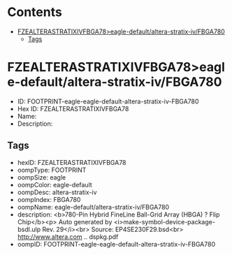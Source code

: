 



Contents
========

* [FZEALTERASTRATIXIVFBGA78>eagle-default/altera-stratix-iv/FBGA780](#fzealterastratixivfbga78eagle-defaultaltera-stratix-ivfbga780)
	* [Tags](#tags)

# FZEALTERASTRATIXIVFBGA78>eagle-default/altera-stratix-iv/FBGA780

- ID: FOOTPRINT-eagle-eagle-default-altera-stratix-iv-FBGA780
- Hex ID: FZEALTERASTRATIXIVFBGA78
- Name: 
- Description: 

## Tags

- hexID: FZEALTERASTRATIXIVFBGA78
- oompType: FOOTPRINT
- oompSize: eagle
- oompColor: eagle-default
- oompDesc: altera-stratix-iv
- oompIndex: FBGA780
- oompName: eagle-default/altera-stratix-iv/FBGA780
- description: &lt;b&gt;780-Pin Hybrid FineLine Ball-Grid Array (HBGA) ? Flip Chip&lt;/b&gt;&lt;p&gt;
Auto generated by &lt;i&gt;make-symbol-device-package-bsdl.ulp Rev. 29&lt;/i&gt;&lt;br&gt;
Source: EP4SE230F29.bsd&lt;br&gt;
http://www.altera.com .. dspkg.pdf
- oompID: FOOTPRINT-eagle-eagle-default-altera-stratix-iv-FBGA780
